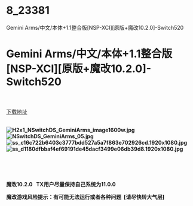 # 8_23381
Gemini Arms/中文/本体+1.1整合版[NSP-XCI][原版+魔改10.2.0]-Switch520
# Gemini Arms/中文/本体+1.1整合版[NSP-XCI][原版+魔改10.2.0]-Switch520
 <br/></br>
[下载地址](https://www.switch520.cc/article/23381 "下载地址")
<br/></br>

<p><strong><img title="H2x1_NSwitchDS_GeminiArms_image1600w.jpg" src="https://www.switch520.cc/muke_img/2021_10_16_bbe3d848835b4.jpg" alt="H2x1_NSwitchDS_GeminiArms_image1600w.jpg"></strong><br>
<strong><img title="NSwitchDS_GeminiArms_05.jpg" src="https://www.switch520.cc/muke_img/2021_10_16_0b8d3783aa591.jpg" alt="NSwitchDS_GeminiArms_05.jpg"></strong><br>
<strong><img title="ss_c16c722b6403c3777bdd527a5a7f863e702926cd.1920x1080.jpg" src="https://www.switch520.cc/muke_img/2021_10_16_3e8c25631f8ac.jpg" alt="ss_c16c722b6403c3777bdd527a5a7f863e702926cd.1920x1080.jpg"></strong><br>
<strong><img title="ss_d1180dfbbaf4ef69191de45dacf3499e06db39d8.1920x1080.jpg" src="https://www.switch520.cc/muke_img/2021_10_16_76ecffafa4e91.jpg" alt="ss_d1180dfbbaf4ef69191de45dacf3499e06db39d8.1920x1080.jpg">&nbsp;</strong></p>
<p>&nbsp;</p>
<p>&nbsp;</p>
<p><strong>魔改10.2.0 &nbsp;&nbsp;TX用户尽量保持自己系统为11.0.0</strong></p>
<p><strong>魔改游戏风险提示：有可能无法运行或者各种问题 &nbsp;[请尽快转大气层]</strong></p>
